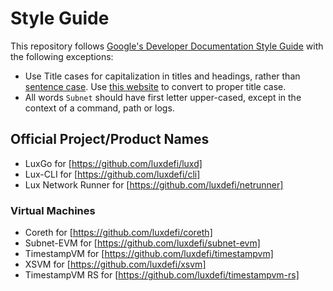 # Style Guide

This repository follows
[Google's Developer Documentation Style Guide](https://developers.google.com/style)
with the following exceptions:

- Use Title cases for capitalization in titles and headings, rather than
  [sentence case](https://developers.google.com/style/capitalization#capitalization-in-titles-and-headings).
  Use [this website](https://titlecase.com/) to convert to proper title case.
- All words `Subnet` should have first letter upper-cased, except in the context of a command, path
  or logs.

## Official Project/Product Names

- LuxGo for [https://github.com/luxdefi/luxd]
- Lux-CLI for [https://github.com/luxdefi/cli]
- Lux Network Runner for [https://github.com/luxdefi/netrunner]

### Virtual Machines

- Coreth for [https://github.com/luxdefi/coreth]
- Subnet-EVM for [https://github.com/luxdefi/subnet-evm]
- TimestampVM for [https://github.com/luxdefi/timestampvm]
- XSVM for [https://github.com/luxdefi/xsvm]
- TimestampVM RS for [https://github.com/luxdefi/timestampvm-rs]
